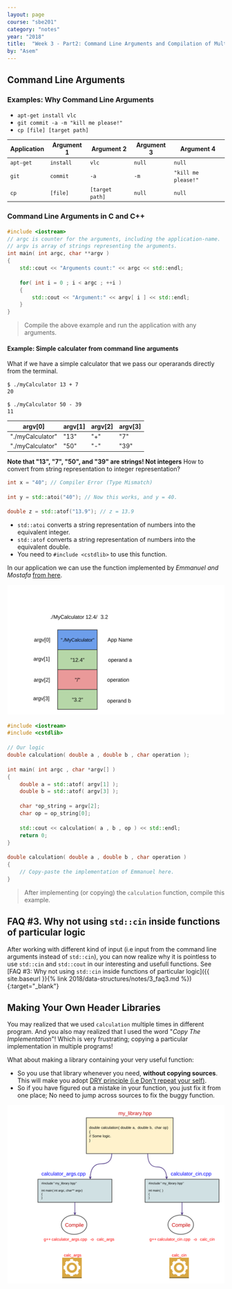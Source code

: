 ```yaml
---
layout: page
course: "sbe201"
category: "notes"
year: "2018"
title:  "Week 3 - Part2: Command Line Arguments and Compilation of Multiple Files"
by: "Asem"
---
```


## Command Line Arguments

### Examples: Why Command Line Arguments

* `apt-get install vlc`
* `git commit -a -m "kill me please!"`
* `cp [file] [target path]`

| Application | Argument 1 | Argument 2 | Argument 3 | Argument 4 |
|-------------|------------|------------|------------|------------|
| `apt-get` | `install` | `vlc` | `null` | `null` |
| `git`  | `commit` | `-a` | `-m` | `"kill me please!"` |
| `cp` | `[file]` | `[target path]` | `null` | `null` |

### Command Line Arguments in C and C++

```c++
#include <iostream>
// argc is counter for the arguments, including the application-name.
// argv is array of strings representing the arguments.
int main( int argc, char **argv )
{
    std::cout << "Arguments count:" << argc << std::endl;

    for( int i = 0 ; i < argc ; ++i )
    {
        std::cout << "Argument:" << argv[ i ] << std::endl;
    }
}
```

> Compile the above example and run the application with any arguments.

#### Example: Simple calculater from command line arguments

What if we have a simple calculator that we pass our operarands directly from the terminal.

```terminal
$ ./myCalculator 13 + 7
20
```

```terminal
$ ./myCalculator 50 - 39
11
```

| argv[0] | argv[1] | argv[2] | argv[3] |
|---------|---------|---------|---------|
| "./myCalculator" | "13" | "+" | "7" |
| "./myCalculator" | "50" | "-" | "39" |

**Note that "13", "7", "50", and "39" are strings! Not integers**
How to convert from string representation to integer representation?

```c++
int x = "40"; // Compiler Error (Type Mismatch)

int y = std::atoi("40"); // Now this works, and y = 40.

double z = std::atof("13.9"); // z = 13.9
```

* `std::atoi` converts a string representation of numbers into the equivalent integer.
* `std::atof` converts a string representation of numbers into the equivalent double.
* You need to `#include <cstdlib>` to use this function.

In our application we can use the function implemented by *Emmanuel and Mostafa* [from here](/2018/data-structures/presentations/1_week1_recap/index.html#27).

![](/gallery/argv.svg)

```c++
#include <iostream>
#include <cstdlib>

// Our logic
double calculation( double a , double b , char operation );

int main( int argc , char *argv[] )
{
    double a = std::atof( argv[1] );
    double b = std::atof( argv[3] );

    char *op_string = argv[2];
    char op = op_string[0];

    std::cout << calculation( a , b , op ) << std::endl;
    return 0;
}

double calculation( double a , double b , char operation )
{
    // Copy-paste the implementation of Emmanuel here.
}
```

> After implementing (or copying) the `calculation` function, compile this example.

## FAQ #3. Why not using `std::cin` inside functions of particular logic

After working with different kind of input (i.e input from the command line arguments instead of `std::cin`), you can now realize why it is pointless to use `std::cin` and `std::cout` in our interesting and usefull functions. See [FAQ #3: Why not using `std::cin` inside functions of particular logic]({{ site.baseurl }}{% link 2018/data-structures/notes/3_faq3.md %}){:target="_blank"}

## Making Your Own Header Libraries

You may realized that we used `calculation` multiple times in different program. And you also may realized that I used the word "*Copy The Implementation*"! Which is very frustrating; copying a particular implementation in multiple programs! 

What about making a library containing your very useful function:

* So you use that library whenever you need, **without copying sources**. This will make you adopt [DRY principle (i.e Don't repeat your self)](https://en.wikipedia.org/wiki/Don%27t_repeat_yourself).
* So if you have figured out a mistake in your function, you just fix it from one place; No need to jump across sources to fix the buggy function.

![multiple](/gallery/multiplefiles.svg)